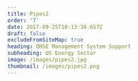```yaml
---
title: Pipes2
order: '7'
date: 2017-09-25T10:13:39.657Z
draft: false
excludeFromSiteMap: true
heading: QHSE Management System Support
subheading: US Energy Sector
image: /images/pipes2.jpg
thumbnail: /images/pipes2.png
---
```


